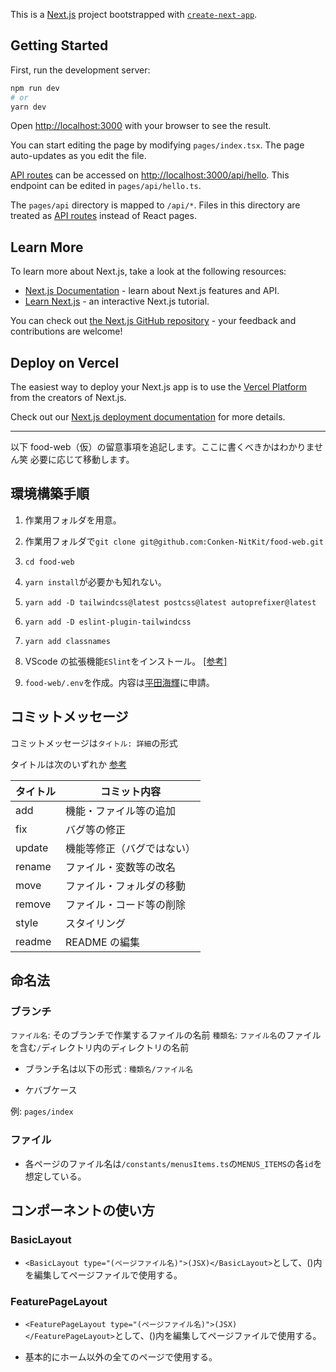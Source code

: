 This is a [Next.js](https://nextjs.org/) project bootstrapped with [`create-next-app`](https://github.com/vercel/next.js/tree/canary/packages/create-next-app).

## Getting Started

First, run the development server:

```bash
npm run dev
# or
yarn dev
```

Open [http://localhost:3000](http://localhost:3000) with your browser to see the result.

You can start editing the page by modifying `pages/index.tsx`. The page auto-updates as you edit the file.

[API routes](https://nextjs.org/docs/api-routes/introduction) can be accessed on [http://localhost:3000/api/hello](http://localhost:3000/api/hello). This endpoint can be edited in `pages/api/hello.ts`.

The `pages/api` directory is mapped to `/api/*`. Files in this directory are treated as [API routes](https://nextjs.org/docs/api-routes/introduction) instead of React pages.

## Learn More

To learn more about Next.js, take a look at the following resources:

- [Next.js Documentation](https://nextjs.org/docs) - learn about Next.js features and API.
- [Learn Next.js](https://nextjs.org/learn) - an interactive Next.js tutorial.

You can check out [the Next.js GitHub repository](https://github.com/vercel/next.js/) - your feedback and contributions are welcome!

## Deploy on Vercel

The easiest way to deploy your Next.js app is to use the [Vercel Platform](https://vercel.com/new?utm_medium=default-template&filter=next.js&utm_source=create-next-app&utm_campaign=create-next-app-readme) from the creators of Next.js.

Check out our [Next.js deployment documentation](https://nextjs.org/docs/deployment) for more details.

---

以下 food-web（仮）の留意事項を追記します。ここに書くべきかはわかりません笑 必要に応じて移動します。

## 環境構築手順

1. 作業用フォルダを用意。

1. 作業用フォルダで`git clone git@github.com:Conken-NitKit/food-web.git`

1. `cd food-web`

1. `yarn install`が必要かも知れない。

1. `yarn add -D tailwindcss@latest postcss@latest autoprefixer@latest`

1. `yarn add -D eslint-plugin-tailwindcss`

1. `yarn add classnames`

1. VScode の拡張機能`ESlint`をインストール。 [[参考]](https://drive.google.com/file/d/1oPZpg67sT3jeqDCns6ZR924q-cXADhHE/view?usp=sharing)

1. `food-web/.env`を作成。内容は[平田海輝](https://github.com/Umiteru2004)に申請。

## コミットメッセージ

コミットメッセージは`タイトル: 詳細`の形式

タイトルは次のいずれか [参考](https://qiita.com/itosho/items/9565c6ad2ffc24c09364)

| タイトル | コミット内容               |
| -------- | -------------------------- |
| add      | 機能・ファイル等の追加     |
| fix      | バグ等の修正               |
| update   | 機能等修正（バグではない） |
| rename   | ファイル・変数等の改名     |
| move     | ファイル・フォルダの移動   |
| remove   | ファイル・コード等の削除   |
| style    | スタイリング               |
| readme   | README の編集              |

## 命名法

### ブランチ

`ファイル名`: そのブランチで作業するファイルの名前
`種類名`: `ファイル名`のファイルを含む`/`ディレクトリ内のディレクトリの名前

- ブランチ名は以下の形式
  : `種類名/ファイル名`

- ケバブケース

例:
`pages/index`

### ファイル

- 各ページのファイル名は`/constants/menusItems.ts`の`MENUS_ITEMS`の各`id`を想定している。

## コンポーネントの使い方

### BasicLayout

- `<BasicLayout type="(ページファイル名)">(JSX)</BasicLayout>`として、()内を編集してページファイルで使用する。

### FeaturePageLayout

- `<FeaturePageLayout type="(ページファイル名)">(JSX)</FeaturePageLayout>`として、()内を編集してページファイルで使用する。

- 基本的にホーム以外の全てのページで使用する。
